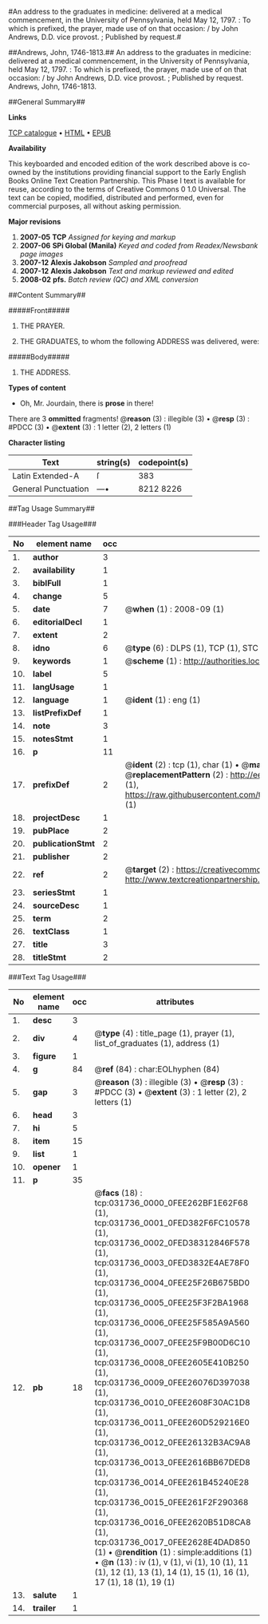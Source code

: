 #An address to the graduates in medicine: delivered at a medical commencement, in the University of Pennsylvania, held May 12, 1797. : To which is prefixed, the prayer, made use of on that occasion: / by John Andrews, D.D. vice provost. ; Published by request.#

##Andrews, John, 1746-1813.##
An address to the graduates in medicine: delivered at a medical commencement, in the University of Pennsylvania, held May 12, 1797. : To which is prefixed, the prayer, made use of on that occasion: / by John Andrews, D.D. vice provost. ; Published by request.
Andrews, John, 1746-1813.

##General Summary##

**Links**

[TCP catalogue](http://www.ota.ox.ac.uk/tcp/)  • 
[HTML](http://tei.it.ox.ac.uk/tcp/Texts-HTML/free/N23/N23987.html)  • 
[EPUB](http://tei.it.ox.ac.uk/tcp/Texts-EPUB/free/N23/N23987.epub)

**Availability**

This keyboarded and encoded edition of the
	       work described above is co-owned by the institutions
	       providing financial support to the Early English Books
	       Online Text Creation Partnership. This Phase I text is
	       available for reuse, according to the terms of Creative
	       Commons 0 1.0 Universal. The text can be copied,
	       modified, distributed and performed, even for
	       commercial purposes, all without asking permission.

**Major revisions**

1. __2007-05__ __TCP__ *Assigned for keying and markup*
1. __2007-06__ __SPi Global (Manila)__ *Keyed and coded from Readex/Newsbank page images*
1. __2007-12__ __Alexis Jakobson__ *Sampled and proofread*
1. __2007-12__ __Alexis Jakobson__ *Text and markup reviewed and edited*
1. __2008-02__ __pfs.__ *Batch review (QC) and XML conversion*

##Content Summary##

#####Front#####

1. THE PRAYER.

1. THE GRADUATES, to whom the following ADDRESS was delivered, were:

#####Body#####

1. THE ADDRESS.

**Types of content**

  * Oh, Mr. Jourdain, there is **prose** in there!

There are 3 **ommitted** fragments! 
 @__reason__ (3) : illegible (3)  •  @__resp__ (3) : #PDCC (3)  •  @__extent__ (3) : 1 letter (2), 2 letters (1)

**Character listing**


|Text|string(s)|codepoint(s)|
|---|---|---|
|Latin Extended-A|ſ|383|
|General Punctuation|—•|8212 8226|

##Tag Usage Summary##

###Header Tag Usage###

|No|element name|occ|attributes|
|---|---|---|---|
|1.|__author__|3||
|2.|__availability__|1||
|3.|__biblFull__|1||
|4.|__change__|5||
|5.|__date__|7| @__when__ (1) : 2008-09 (1)|
|6.|__editorialDecl__|1||
|7.|__extent__|2||
|8.|__idno__|6| @__type__ (6) : DLPS (1), TCP (1), STC (1), NOTIS (1), IMAGE-SET (1), EVANS-CITATION (1)|
|9.|__keywords__|1| @__scheme__ (1) : http://authorities.loc.gov/ (1)|
|10.|__label__|5||
|11.|__langUsage__|1||
|12.|__language__|1| @__ident__ (1) : eng (1)|
|13.|__listPrefixDef__|1||
|14.|__note__|3||
|15.|__notesStmt__|1||
|16.|__p__|11||
|17.|__prefixDef__|2| @__ident__ (2) : tcp (1), char (1)  •  @__matchPattern__ (2) : ([0-9\-]+):([0-9IVX]+) (1), (.+) (1)  •  @__replacementPattern__ (2) : http://eebo.chadwyck.com/downloadtiff?vid=$1&page=$2 (1), https://raw.githubusercontent.com/textcreationpartnership/Texts/master/tcpchars.xml#$1 (1)|
|18.|__projectDesc__|1||
|19.|__pubPlace__|2||
|20.|__publicationStmt__|2||
|21.|__publisher__|2||
|22.|__ref__|2| @__target__ (2) : https://creativecommons.org/publicdomain/zero/1.0/ (1), http://www.textcreationpartnership.org/docs/. (1)|
|23.|__seriesStmt__|1||
|24.|__sourceDesc__|1||
|25.|__term__|2||
|26.|__textClass__|1||
|27.|__title__|3||
|28.|__titleStmt__|2||


###Text Tag Usage###

|No|element name|occ|attributes|
|---|---|---|---|
|1.|__desc__|3||
|2.|__div__|4| @__type__ (4) : title_page (1), prayer (1), list_of_graduates (1), address (1)|
|3.|__figure__|1||
|4.|__g__|84| @__ref__ (84) : char:EOLhyphen (84)|
|5.|__gap__|3| @__reason__ (3) : illegible (3)  •  @__resp__ (3) : #PDCC (3)  •  @__extent__ (3) : 1 letter (2), 2 letters (1)|
|6.|__head__|3||
|7.|__hi__|5||
|8.|__item__|15||
|9.|__list__|1||
|10.|__opener__|1||
|11.|__p__|35||
|12.|__pb__|18| @__facs__ (18) : tcp:031736_0000_0FEE262BF1E62F68 (1), tcp:031736_0001_0FED382F6FC10578 (1), tcp:031736_0002_0FED38312846F578 (1), tcp:031736_0003_0FED3832E4AE78F0 (1), tcp:031736_0004_0FEE25F26B675BD0 (1), tcp:031736_0005_0FEE25F3F2BA1968 (1), tcp:031736_0006_0FEE25F585A9A560 (1), tcp:031736_0007_0FEE25F9B00D6C10 (1), tcp:031736_0008_0FEE2605E410B250 (1), tcp:031736_0009_0FEE26076D397038 (1), tcp:031736_0010_0FEE2608F30AC1D8 (1), tcp:031736_0011_0FEE260D529216E0 (1), tcp:031736_0012_0FEE26132B3AC9A8 (1), tcp:031736_0013_0FEE2616BB67DED8 (1), tcp:031736_0014_0FEE261B45240E28 (1), tcp:031736_0015_0FEE261F2F290368 (1), tcp:031736_0016_0FEE2620B51D8CA8 (1), tcp:031736_0017_0FEE2628E4DAD850 (1)  •  @__rendition__ (1) : simple:additions (1)  •  @__n__ (13) : iv (1), v (1), vi (1), 10 (1), 11 (1), 12 (1), 13 (1), 14 (1), 15 (1), 16 (1), 17 (1), 18 (1), 19 (1)|
|13.|__salute__|1||
|14.|__trailer__|1||
